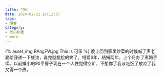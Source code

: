 ```yaml
---
title: 可乐
date: 2024-02-21 10:11:37
tags:
- 博客
category:
- 代码和我
- more
---
```

{% asset_img RAngFW.jpg This is 可乐 %}
晚上回到家里炒菜的时候喊了声老婆给我递一下蚝油，说完就尴尬的笑了，相爱6年，结婚两年，上个月办了离婚手续。以前嫌小的90平房子现在一个人住觉得空旷，不想你了我该吃饭了放凉了我又得一个热。